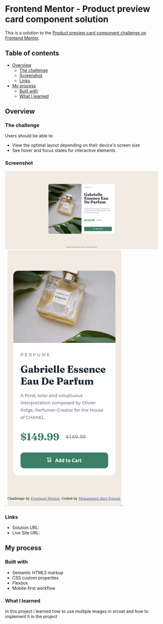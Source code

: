 # Frontend Mentor - Product preview card component solution

This is a solution to the [Product preview card component challenge on Frontend Mentor](https://www.frontendmentor.io/challenges/product-preview-card-component-GO7UmttRfa). 

## Table of contents

- [Overview](#overview)
  - [The challenge](#the-challenge)
  - [Screenshot](#screenshot)
  - [Links](#links)
- [My process](#my-process)
  - [Built with](#built-with)
  - [What I learned](#what-i-learned)


## Overview

### The challenge

Users should be able to:

- View the optimal layout depending on their device's screen size
- See hover and focus states for interactive elements

### Screenshot

![Desktop Screenshot](./images/desktop-screenshot.png).
![Mobile Screenshot](./images/mobile-screenshot.png).

### Links

- Solution URL: [](https://github.com/Mohammed-Abol-Fotouh/Product-preview-card-component-Frontend-Mentor)
- Live Site URL: [](https://mohammed-abol-fotouh.github.io/Product-preview-card-component-Frontend-Mentor/)

## My process

### Built with

- Semantic HTML5 markup
- CSS custom properties
- Flexbox
- Mobile-first workflow

### What I learned

In this project i learned how to use multiple images in srcset and how to implement it in the project

